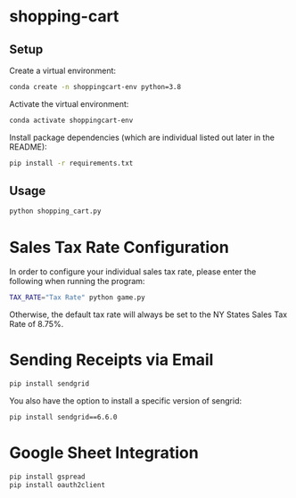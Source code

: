 # shopping-cart

## Setup

Create a virtual environment:

```sh
conda create -n shoppingcart-env python=3.8
```

Activate the virtual environment:

```sh
conda activate shoppingcart-env
```

Install package dependencies (which are individual listed out later in the README):

```sh
pip install -r requirements.txt
```





## Usage

```sh
python shopping_cart.py
```

# Sales Tax Rate Configuration
In order to configure your individual sales tax rate, please enter the following when running the program:
```sh
TAX_RATE="Tax Rate" python game.py
```
Otherwise, the default tax rate will always be set to the NY States Sales Tax Rate of 8.75%.

# Sending Receipts via Email

```sh 
pip install sendgrid
```
You also have the option to install a specific version of sengrid:
```sh
pip install sendgrid==6.6.0
```

# Google Sheet Integration 
```sh
pip install gspread 
pip install oauth2client
```
